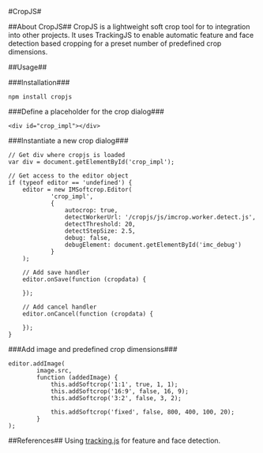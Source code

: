 #CropJS#

##About CropJS##
CropJS is a lightweight soft crop tool for to integration into other projects. It uses TrackingJS to enable automatic feature and face detection based cropping for a preset number of predefined crop dimensions.

##Usage##

###Installation###
```
npm install cropjs
```

###Define a placeholder for the crop dialog###
```
<div id="crop_impl"></div>
```

###Instantiate a new crop dialog###
```
// Get div where cropjs is loaded
var div = document.getElementById('crop_impl');

// Get access to the editor object
if (typeof editor == 'undefined') {
    editor = new IMSoftcrop.Editor(
            'crop_impl',
            {
                autocrop: true,
                detectWorkerUrl: '/cropjs/js/imcrop.worker.detect.js',
                detectThreshold: 20,
                detectStepSize: 2.5,
                debug: false,
                debugElement: document.getElementById('imc_debug')
            }
    );

    // Add save handler
    editor.onSave(function (cropdata) {

    });

    // Add cancel handler
    editor.onCancel(function (cropdata) {

    });
}
```

###Add image and predefined crop dimensions###
```
editor.addImage(
        image.src,
        function (addedImage) {
            this.addSoftcrop('1:1', true, 1, 1);
            this.addSoftcrop('16:9', false, 16, 9);
            this.addSoftcrop('3:2', false, 3, 2);

            this.addSoftcrop('fixed', false, 800, 400, 100, 20);
        }
);
```

##References##
Using [tracking.js](https://trackingjs.com/) for feature and face detection.
